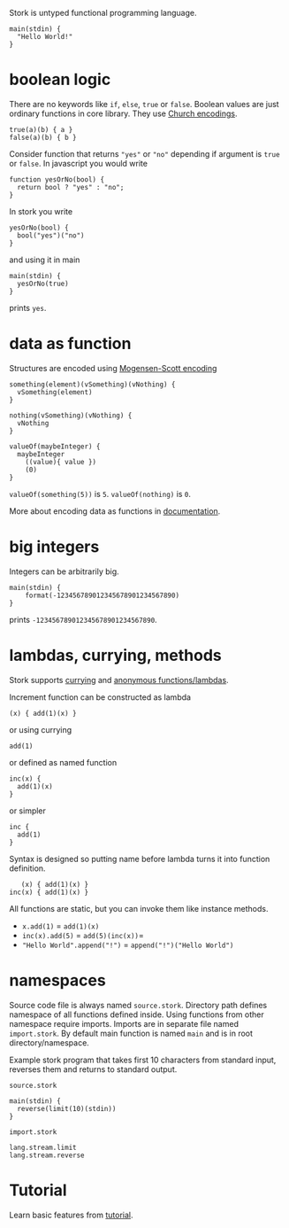 Stork is untyped functional programming language.

    main(stdin) {
      "Hello World!"
    }

# boolean logic #

There are no keywords like `if`, `else`, `true` or `false`. Boolean values are just ordinary functions in core library. They use [Church encodings](https://en.wikipedia.org/wiki/Church_encoding#Church_Booleans).

    true(a)(b) { a }
    false(a)(b) { b }

Consider function that returns `"yes"` or `"no"` depending if argument is `true` or `false`. In javascript you would write

    function yesOrNo(bool) {
      return bool ? "yes" : "no";
    }

In stork you write

    yesOrNo(bool) {
      bool("yes")("no")
    }

and using it in main

    main(stdin) {
      yesOrNo(true)
    }

prints `yes`.

# data as function #

Structures are encoded using [Mogensen-Scott encoding](https://en.wikipedia.org/wiki/Mogensen%E2%80%93Scott_encoding)

    something(element)(vSomething)(vNothing) {
      vSomething(element)
    }

    nothing(vSomething)(vNothing) {
      vNothing
    }

    valueOf(maybeInteger) {
      maybeInteger
        ((value){ value })
        (0)
    }

`valueOf(something(5))` is `5`. `valueOf(nothing)` is `0`.

More about encoding data as functions in [documentation](doc/data.md).

# big integers #

Integers can be arbitrarily big.

    main(stdin) {
        format(-123456789012345678901234567890)
    }

prints `-123456789012345678901234567890`.

# lambdas, currying, methods #

Stork supports [currying](https://en.wikipedia.org/wiki/Currying) and [anonymous functions/lambdas](https://en.wikipedia.org/wiki/Lambda_calculus#lambdaAbstr).

Increment function can be constructed as lambda

    (x) { add(1)(x) }

or using currying

    add(1)

or defined as named function

    inc(x) {
      add(1)(x)
    }

or simpler

    inc {
      add(1)
    }

Syntax is designed so putting name before lambda turns it into function definition.

       (x) { add(1)(x) }
    inc(x) { add(1)(x) } 

All functions are static, but you can invoke them like instance methods.

 - `x.add(1)` = `add(1)(x)`
 - `inc(x).add(5)` = `add(5)(inc(x))`=
 - `"Hello World".append("!")` = `append("!")("Hello World")`

# namespaces #

Source code file is always named `source.stork`. Directory path defines namespace of all functions defined inside. Using functions from other namespace require imports. Imports are in separate file named `import.stork`. By default main function is named `main` and is in root directory/namespace.

Example stork program that takes first 10 characters from standard input, reverses them and returns to standard output.

`source.stork`

    main(stdin) {
      reverse(limit(10)(stdin))
    }

`import.stork`

    lang.stream.limit
    lang.stream.reverse

# Tutorial #

Learn basic features from [tutorial](doc/tutorial.md).
